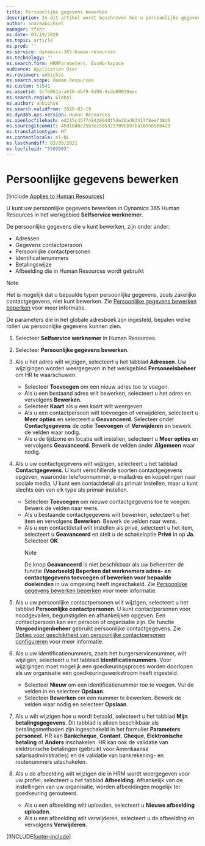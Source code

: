 ```yaml
---
title: Persoonlijke gegevens bewerken
description: In dit artikel wordt beschreven hoe u persoonlijke gegevens bewerkt in de selfservice voor werknemers en managers.
author: andreabichsel
manager: tfehr
ms.date: 03/19/2020
ms.topic: article
ms.prod: ''
ms.service: dynamics-365-human-resources
ms.technology: ''
ms.search.form: HRMParameters, EssWorkspace
audience: Application User
ms.reviewer: anbichse
ms.search.scope: Human Resources
ms.custom: 51941
ms.assetid: 2cfb061a-a616-4bf9-9d98-9cde00039eec
ms.search.region: Global
ms.author: anbichse
ms.search.validFrom: 2020-03-19
ms.dyn365.ops.version: Human Resources
ms.openlocfilehash: ed215c4577484269ddf5de20ad93417f8eef38d6
ms.sourcegitcommit: 45d10d0c25b3ec585323709bb97ba1895b500429
ms.translationtype: HT
ms.contentlocale: nl-NL
ms.lasthandoff: 03/05/2021
ms.locfileid: "5502983"
---
```

# <a name="edit-personal-information"></a>Persoonlijke gegevens bewerken

[!include [Applies to Human Resources](../includes/applies-to-hr.md)]

U kunt uw persoonlijke gegevens bewerken in Dynamics 365 Human Resources in het werkgebied **Selfservice werknemer**.

De persoonlijke gegevens die u kunt bewerken, zijn onder ander:

- Adressen
- Gegevens contactpersoon
- Persoonlijke contactpersonen
- Identificatienummers
- Betalingswijze
- Afbeelding die in Human Resources wordt gebruikt

>[!NOTE]
>Het is mogelijk dat u bepaalde typen persoonlijke gegevens, zoals zakelijke contactgegevens, niet kunt bewerken. Zie [Persoonlijke gegevens bewerken beperken](hr-employee-self-service-restrict-editing.md) voor meer informatie.

De parameters die in het globale adresboek zijn ingesteld, bepalen welke rollen uw persoonlijke gegevens kunnen zien.

1. Selecteer **Selfservice werknemer** in Human Resources.

2. Selecteer **Persoonlijke gegevens bewerken**.

3. Als u het adres wilt wijzigen, selecteert u het tabblad **Adressen**. Uw wijzigingen worden weergegeven in het werkgebied **Personeelsbeheer** om HR te waarschuwen.

    - Selecteer **Toevoegen** om een nieuw adres toe te voegen.
    - Als u een bestaand adres wilt bewerken, selecteert u het adres en vervolgens **Bewerken**.
    - Selecteer **Kaart** als u een kaart wilt weergeven.
    - Als u een contactpersoon wilt toevoegen of verwijderen, selecteert u **Meer opties** en selecteert u **Geavanceerd**. Selecteer onder **Contactgegevens** de optie **Toevoegen** of **Verwijderen** en bewerk de velden waar nodig.
    - Als u de tijdzone en locatie wilt instellen, selecteert u **Meer opties** en vervolgens **Geavanceerd**. Bewerk de velden onder **Algemeen** waar nodig.

4. Als u uw contactgegevens wilt wijzigen, selecteert u het tabblad **Contactgegevens**. U kunt verschillende soorten contactgegevens opgeven, waaronder telefoonnummer, e-mailadres en koppelingen naar sociale media. U kunt een contactdetail als primair instellen, maar u kunt slechts één van elk type als primair instellen.

    - Selecteer **Toevoegen** om nieuwe contactgegevens toe te voegen. Bewerk de velden naar wens.
    - Als u bestaande contactgegevens wilt bewerken, selecteert u het item en vervolgens **Bewerken**. Bewerk de velden naar wens.
    - Als u een contactdetail wilt instellen als privé, selecteert u het item, selecteert u **Geavanceerd** en stelt u de schakeloptie **Privé** in op **Ja**. Selecteer **OK**.
      >[!NOTE]
      >De knop **Geavanceerd** is niet beschikbaar als uw beheerder de functie **(Voorbeeld) Beperken dat werknemers adres- en contactgegevens toevoegen of bewerken voor bepaalde doeleinden** in uw omgeving heeft ingeschakeld. Zie [Persoonlijke gegevens bewerken beperken](hr-employee-self-service-restrict-editing.md) voor meer informatie.
  
5. Als u uw persoonlijke contactpersonen wilt wijzigen, selecteert u het tabblad **Persoonlijke contactpersonen**. U kunt contactpersonen voor noodgevallen, begunstigden en afhankelijken opgeven. Een contactpersoon kan een persoon of organisatie zijn. De functie **Vergoedingenbeheer** gebruikt persoonlijke contactgegevens. Zie [Opties voor geschiktheid van persoonlijke contactpersonen configureren](hr-benefits-setup-contact-eligibility-options.md) voor meer informatie.

6. Als u uw identificatienummers, zoals het burgerservicenummer, wilt wijzigen, selecteert u het tabblad **Identificatienummers**. Voor wijzigingen moet mogelijk een goedkeuringsproces worden doorlopen als uw organisatie een goedkeuringswerkstroom heeft ingesteld.

    - Selecteer **Nieuw** om een identificatienummer toe te voegen. Vul de velden in en selecteer **Opslaan**.
    - Selecteer **Bewerken** om een nummer te bewerken. Bewerk de velden waar nodig en selecteer **Opslaan**.

7. Als u wilt wijzigen hoe u wordt betaald, selecteert u het tabblad **Mijn betalingsgegevens**. Dit tabblad is alleen beschikbaar als betalingsmethoden zijn ingeschakeld in het formulier **Parameters personeel**. HR kan **Bankcheque**, **Contant**, **Cheque**, **Elektronische betaling** of **Anders** inschakelen. HR kan ook de validatie van elektronische betalingen (gebruikt voor Amerikaanse salarisadministraties) en de validatie van bankrekening- en routenummers uitschakelen.

8. Als u de afbeelding wilt wijzigen die in HRM wordt weergegeven voor uw profiel, selecteert u het tabblad **Afbeelding**. Afhankelijk van de instellingen van uw organisatie, worden afbeeldingen mogelijk ter goedkeuring gerouteerd.

    - Als u een afbeelding wilt uploaden, selecteert u **Nieuwe afbeelding uploaden**.
    - Als u een afbeelding wilt verwijderen, selecteert u de afbeelding en vervolgens **Verwijderen**.



[!INCLUDE[footer-include](../includes/footer-banner.md)]